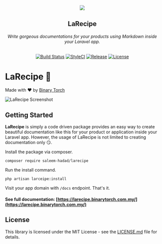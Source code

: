 <h6 align="center">
    <img src="https://larecipe.binarytorch.com.my/images/logo.svg"/>
</h6>

<h2 align="center">
    LaRecipe
</h2>


<h6 align="center">
    Write gorgeous documentations for your products using Markdown inside your Laravel app.
</h6>
    

<p align="center">
<a href="https://travis-ci.org/saleem-hadad/larecipe"><img src="https://travis-ci.org/saleem-hadad/larecipe.svg?branch=master" alt="Build Status"></a>
<a href="https://github.styleci.io/repos/142787719"><img src="https://github.styleci.io/repos/142787719/shield?branch=master" alt="StyleCI"></a>
<a href="https://github.com/saleem-hadad/larecipe"><img src="https://img.shields.io/github/release/saleem-hadad/larecipe.svg" alt="Release"></a>
<a href="https://github.com/saleem-hadad/larecipe"><img src="https://poser.pugx.org/laravel/framework/license.svg" alt="License"></a>
</p>


# LaRecipe 🍪

Made with ❤️ by [Binary Torch](http://binary-torch.com/)

![LaRecipe Screenshot](https://larecipe.binarytorch.com.my/images/screenshot.png#)

## Getting Started

**LaRecipe** is simply a code driven package provides an easy way to create beautiful documentation like this for your product or application inside your Laravel app. However, the usage of LaRecipe is not limited to creating documentation only 😏.

Install the package via composer.

    composer require saleem-hadad/larecipe

Run the install command.

    php artisan larceipe:install

Visit your app domain with `/docs` endpoint. That's it.

#### See full documentation: [https://larecipe.binarytorch.com.my/](https://larecipe.binarytorch.com.my/)


## License

This library is licensed under the MIT License - see the [LICENSE.md](LICENSE) file for details.
